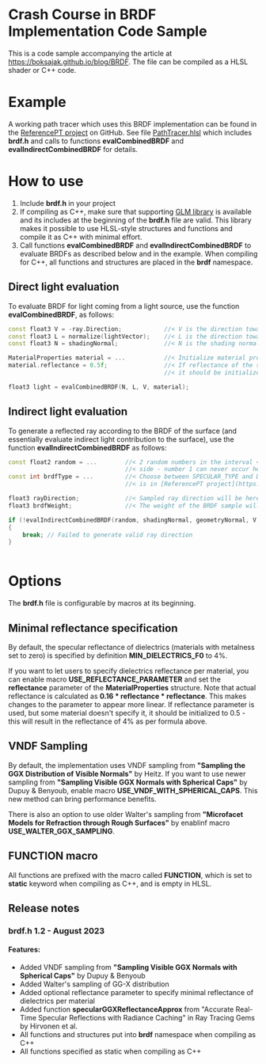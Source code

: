 # Crash Course in BRDF Implementation Code Sample

This is a code sample accompanying the article at https://boksajak.github.io/blog/BRDF. The file can be compiled as a HLSL shader or C++ code.
                                 
# Example

A working path tracer which uses this BRDF implementation can be found in the [ReferencePT project](https://github.com/boksajak/referencePT) on GitHub. See file [PathTracer.hlsl](https://github.com/boksajak/referencePT/blob/master/shaders/PathTracer.hlsl) which includes **brdf.h** and calls to functions **evalCombinedBRDF** and **evalIndirectCombinedBRDF** for details.

# How to use

 1. Include **brdf.h** in your project
 2. If compiling as C++, make sure that supporting [GLM library](https://github.com/g-truc/glm) is available and its includes at the beginning of the **brdf.h** file are valid. This library makes it possible to use HLSL-style structures and functions and compile it as C++ with minimal effort.
 3. Call functions **evalCombinedBRDF** and **evalIndirectCombinedBRDF** to evaluate BRDFs as described below and in the example. When compiling for C++, all functions and structures are placed in the **brdf** namespace.
 
## Direct light evaluation

To evaluate BRDF for light coming from a light source, use the function **evalCombinedBRDF**, as follows:

```cpp
const float3 V = -ray.Direction;            //< V is the direction towards the viewer
const float3 L = normalize(lightVector);    //< L is the direction towards the light source
const float3 N = shadingNormal;             //< N is the shading normal

MaterialProperties material = ...           //< Initialize material properties to that of evaluated surface 
material.reflectance = 0.5f;                //< If reflectance of the surface is used (see below) but not specified, 
                                            //< it should be initialized to 0.5 

float3 light = evalCombinedBRDF(N, L, V, material);
```

## Indirect light evaluation

To generate a reflected ray according to the BRDF of the surface (and essentially evaluate indirect light contribution to the surface), use the function **evalIndirectCombinedBRDF** as follows:

```cpp
const float2 random = ...        //< 2 random numbers in the interval <0,1). Note that interval is open on the right 
                                 //< side - number 1 can never occur here as it would generate NaNs when sampling the BRDF
const int brdfType = ...         //< Choose between SPECULAR_TYPE and DIFFUSE_TYPE. An example of how to choose in a path tracer 
                                 //< is in [ReferencePT project](https://github.com/boksajak/referencePT)

float3 rayDirection;             //< Sampled ray direction will be here
float3 brdfWeight;               //< The weight of the BRDF sample will be here

if (!evalIndirectCombinedBRDF(random, shadingNormal, geometryNormal, V, material, brdfType, rayDirection, brdfWeight)) 
{
    break; // Failed to generate valid ray direction
}
    
```

# Options

The **brdf.h** file is configurable by macros at its beginning.
 
 
## Minimal reflectance specification

By default, the specular reflectance of dielectrics (materials with metalness set to zero) is specified by definition **MIN_DIELECTRICS_F0** to 4%. 

If you want to let users to specify dielectrics reflectance per material, you can enable macro **USE_REFLECTANCE_PARAMETER** and set the __reflectance__ parameter of the **MaterialProperties** structure. Note that actual reflectance is calculated as __0.16 * reflectance * reflectance__. This makes changes to the parameter to appear more linear. If reflectance parameter is used, but some material doesn't specify it, it should be initialized to 0.5 - this will result in the reflectance of 4% as per formula above. 
 
## VNDF Sampling

By default, the implementation uses VNDF sampling from __"Sampling the GGX Distribution of Visible Normals"__ by Heitz. If you want to use newer sampling from __"Sampling Visible GGX Normals with Spherical Caps"__ by Dupuy & Benyoub, enable macro **USE_VNDF_WITH_SPHERICAL_CAPS**. This new method can bring performance benefits.

There is also an option to use older Walter's sampling from __"Microfacet Models for Refraction through Rough Surfaces"__ by enablinf macro **USE_WALTER_GGX_SAMPLING**.  
 
## FUNCTION macro

All functions are prefixed with the macro called **FUNCTION**, which is set to **static** keyword when compiling as C++, and is empty in HLSL.

## Release notes

### brdf.h 1.2 - August 2023
#### Features:
- Added VNDF sampling from __"Sampling Visible GGX Normals with Spherical Caps"__ by Dupuy & Benyoub
- Added Walter's sampling of GG-X distribution
- Added optional reflectance parameter to specify minimal reflectance of dielectrics per material
- Added function **specularGGXReflectanceApprox** from "Accurate Real-Time Specular Reflections with Radiance Caching" in Ray Tracing Gems by Hirvonen et al.
- All functions and structures put into **brdf** namespace when compiling as C++
- All functions specified as static when compiling as C++
